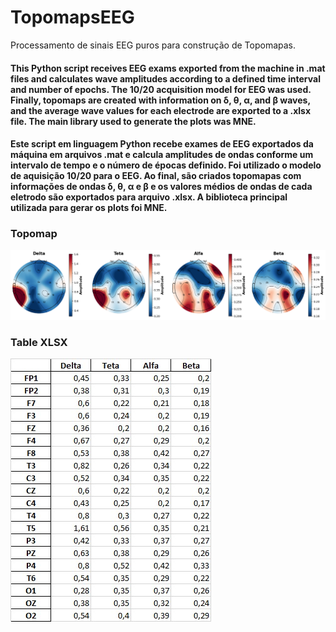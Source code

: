 # TopomapsEEG
Processamento de sinais EEG puros para construção de Topomapas.
#### This Python script receives EEG exams exported from the machine in .mat files and calculates wave amplitudes according to a defined time interval and number of epochs. The 10/20 acquisition model for EEG was used. Finally, topomaps are created with information on δ, θ, α, and β waves, and the average wave values for each electrode are exported to a .xlsx file. The main library used to generate the plots was MNE.
#### Este script em linguagem Python recebe exames de EEG exportados da máquina em arquivos .mat e calcula amplitudes de ondas conforme um intervalo de tempo e o número de épocas definido. Foi utilizado o modelo de aquisição 10/20 para o EEG. Ao final, são criados topomapas com informações de ondas δ, θ, α e β e os valores médios de ondas de cada eletrodo são exportados para arquivo .xlsx. A biblioteca principal utilizada para gerar os plots foi MNE.

### Topomap
![](https://github.com/luanpferreira/TopomapsEEG/blob/main/topomap_example.png)

### Table XLSX
![](https://github.com/luanpferreira/TopomapsEEG/blob/main/xlsx_example.jpg)

